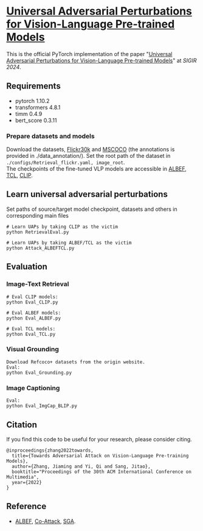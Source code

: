 
# [Universal Adversarial Perturbations for Vision-Language Pre-trained Models](https://arxiv.org/abs/2206.09391)

This is the official PyTorch implementation of the paper "[Universal Adversarial Perturbations for Vision-Language Pre-trained Models](https://arxiv.org/abs/2206.09391)" at *SIGIR 2024*. 

<!-- <img src="img.png" width=500> -->

## Requirements
- pytorch 1.10.2
- transformers 4.8.1
- timm 0.4.9
- bert_score 0.3.11


### Prepare datasets and models
Download the datasets, [Flickr30k](https://shannon.cs.illinois.edu/DenotationGraph/) and [MSCOCO](https://cocodataset.org/#home) (the annotations is provided in ./data_annotation/). Set the root path of the dataset in `./configs/Retrieval_flickr.yaml, image_root`.  
The checkpoints of the fine-tuned VLP models are accessible in [ALBEF](https://github.com/salesforce/ALBEF), [TCL](https://github.com/uta-smile/TCL), [CLIP](https://huggingface.co/openai/clip-vit-base-patch16).


## Learn universal adversarial perturbations
Set paths of source/target model checkpoint, datasets and others in corresponding main files 
```
# Learn UAPs by taking CLIP as the victim
python RetrievalEval.py

# Learn UAPs by taking ALBEF/TCL as the victim 
python Attack_ALBEFTCL.py
```
## Evaluation
### Image-Text Retrieval
```
# Eval CLIP models:
python Eval_CLIP.py

# Eval ALBEF models:
python Eval_ALBEF.py

# Eval TCL models:
python Eval_TCL.py
```

### Visual Grounding
```
Download Refcoco+ datasets from the origin website.
Eval:
python Eval_Grounding.py
```

### Image Captioning
```
Eval:
python Eval_ImgCap_BLIP.py
```

## Citation
If you find this code to be useful for your research, please consider citing.
```
@inproceedings{zhang2022towards,
  title={Towards Adversarial Attack on Vision-Language Pre-training Models},
  author={Zhang, Jiaming and Yi, Qi and Sang, Jitao},
  booktitle="Proceedings of the 30th ACM International Conference on Multimedia",
  year={2022}
}
```

## Reference
- [ALBEF](https://github.com/salesforce/ALBEF), [Co-Attack](https://github.com/adversarial-for-goodness/Co-Attack/tree/main), [SGA](https://github.com/Zoky-2020/SGA/tree/main).
